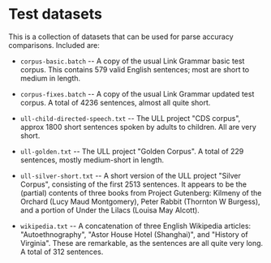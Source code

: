 
Test datasets
=============
This is a collection of datasets that can be used for parse accuracy
comparisons. Included are:

* `corpus-basic.batch` -- A copy of the usual Link Grammar basic
   test corpus.  This contains 579 valid English sentences; most are
   short to medium in length.

* `corpus-fixes.batch` -- A copy of the usual Link Grammar updated
   test corpus. A total of 4236 sentences, almost all quite short.

* `ull-child-directed-speech.txt` -- The ULL project "CDS corpus",
   approx 1800 short sentences spoken by adults to children. All
   are very short.

* `ull-golden.txt` -- The ULL project "Golden Corpus". A total of 229
  sentences, mostly medium-short in length.

* `ull-silver-short.txt` -- A short version of the ULL project
   "Silver Corpus", consisting of the first 2513 sentences.
  It appears to be the (partial) contents of three books from
  Project Gutenberg: Kilmeny of the Orchard (Lucy Maud Montgomery),
  Peter Rabbit (Thornton W Burgess), and a portion of Under the Lilacs
  (Louisa May Alcott).

* `wikipedia.txt` -- A concatenation of three English Wikipedia
  articles: "Autoethnography", "Astor House Hotel (Shanghai)", and
  "History of Virginia".  These are remarkable, as the sentences
  are all quite very long. A total of 312 sentences.
